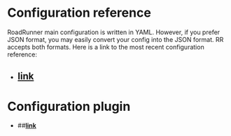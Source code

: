 # Configuration reference

RoadRunner main configuration is written in YAML. However, if you prefer JSON format, you may easily convert your config into the JSON format. 
RR accepts both formats.
Here is a link to the most recent configuration reference:

- ## [**link**](https://github.com/roadrunner-server/roadrunner/blob/master/.rr.yaml)

# Configuration plugin

- ##[**link**](../plugins/config.md)